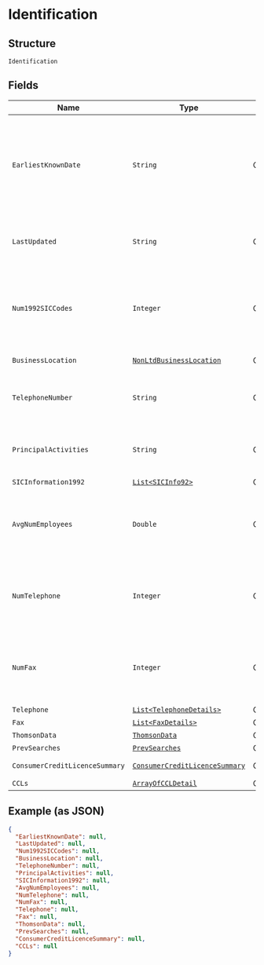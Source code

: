 
# Identification

## Structure

`Identification`

## Fields

| Name | Type | Tags | Description | Getter | Setter |
|  --- | --- | --- | --- | --- | --- |
| `EarliestKnownDate` | `String` | Optional | The earliest date when this non-limited business became known to Experian (yyyy-mm-dd) | String getEarliestKnownDate() | setEarliestKnownDate(String earliestKnownDate) |
| `LastUpdated` | `String` | Optional | The date of latest update (yyyy-mm-dd) | String getLastUpdated() | setLastUpdated(String lastUpdated) |
| `Num1992SICCodes` | `Integer` | Optional | The number of 1992 SIC Codes held for the non limited business (max 10) | Integer getNum1992SICCodes() | setNum1992SICCodes(Integer num1992SICCodes) |
| `BusinessLocation` | [`NonLtdBusinessLocation`](../../doc/models/non-ltd-business-location.md) | Optional | - | NonLtdBusinessLocation getBusinessLocation() | setBusinessLocation(NonLtdBusinessLocation businessLocation) |
| `TelephoneNumber` | `String` | Optional | Non-limited business telephone number | String getTelephoneNumber() | setTelephoneNumber(String telephoneNumber) |
| `PrincipalActivities` | `String` | Optional | Principle activities for the non-limited business | String getPrincipalActivities() | setPrincipalActivities(String principalActivities) |
| `SICInformation1992` | [`List<SICInfo92>`](../../doc/models/sic-info-92.md) | Optional | - | List<SICInfo92> getSICInformation1992() | setSICInformation1992(List<SICInfo92> sICInformation1992) |
| `AvgNumEmployees` | `Double` | Optional | The average number of employees for the non-limited business | Double getAvgNumEmployees() | setAvgNumEmployees(Double avgNumEmployees) |
| `NumTelephone` | `Integer` | Optional | The number of telephone numbers held for the non-limited business | Integer getNumTelephone() | setNumTelephone(Integer numTelephone) |
| `NumFax` | `Integer` | Optional | The number of fax numbers held for the non-limited business | Integer getNumFax() | setNumFax(Integer numFax) |
| `Telephone` | [`List<TelephoneDetails>`](../../doc/models/telephone-details.md) | Optional | - | List<TelephoneDetails> getTelephone() | setTelephone(List<TelephoneDetails> telephone) |
| `Fax` | [`List<FaxDetails>`](../../doc/models/fax-details.md) | Optional | - | List<FaxDetails> getFax() | setFax(List<FaxDetails> fax) |
| `ThomsonData` | [`ThomsonData`](../../doc/models/thomson-data.md) | Optional | - | ThomsonData getThomsonData() | setThomsonData(ThomsonData thomsonData) |
| `PrevSearches` | [`PrevSearches`](../../doc/models/prev-searches.md) | Optional | - | PrevSearches getPrevSearches() | setPrevSearches(PrevSearches prevSearches) |
| `ConsumerCreditLicenceSummary` | [`ConsumerCreditLicenceSummary`](../../doc/models/consumer-credit-licence-summary.md) | Optional | - | ConsumerCreditLicenceSummary getConsumerCreditLicenceSummary() | setConsumerCreditLicenceSummary(ConsumerCreditLicenceSummary consumerCreditLicenceSummary) |
| `CCLs` | [`ArrayOfCCLDetail`](../../doc/models/array-of-ccl-detail.md) | Optional | - | ArrayOfCCLDetail getCCLs() | setCCLs(ArrayOfCCLDetail cCLs) |

## Example (as JSON)

```json
{
  "EarliestKnownDate": null,
  "LastUpdated": null,
  "Num1992SICCodes": null,
  "BusinessLocation": null,
  "TelephoneNumber": null,
  "PrincipalActivities": null,
  "SICInformation1992": null,
  "AvgNumEmployees": null,
  "NumTelephone": null,
  "NumFax": null,
  "Telephone": null,
  "Fax": null,
  "ThomsonData": null,
  "PrevSearches": null,
  "ConsumerCreditLicenceSummary": null,
  "CCLs": null
}
```

